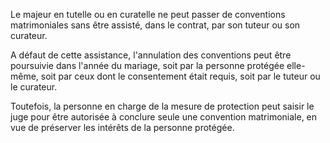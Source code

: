 Le majeur en tutelle ou en curatelle ne peut passer de conventions matrimoniales sans être assisté, dans le contrat, par son tuteur ou son curateur.

A défaut de cette assistance, l'annulation des conventions peut être poursuivie dans l'année du mariage, soit par la personne protégée elle-même, soit par ceux dont le consentement était requis, soit par le tuteur ou le curateur.

Toutefois, la personne en charge de la mesure de protection peut saisir le juge pour être autorisée à conclure seule une convention matrimoniale, en vue de préserver les intérêts de la personne protégée.

